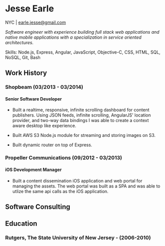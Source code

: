 # Jesse Earle

NYC | earle.jesse@gmail.com

_Software engineer with experience building full stack web applications and native mobile applications with a specialization in service oriented architectures._

Skills: Node.js, Express, Angular, JavaScript, Objective-C, CSS, HTML, SQL, NoSQL, Git, Bash

## Work History

### Shopbeam (03/2013 - 03/2014)

#### Senior Software Developer

+ Built a realtime, responsive, infinite scrolling dashboard for content publishers.  Using JSON feeds, infinite scrolling, AngularJS' location provider, and two-way data bindings I was able to create a context aware desktop like experience.

+ Built AWS S3 Node.js module for streaming and storing images on S3.

+ Built dynamic router on top of Express.

### Propeller Communications (09/2012 - 03/2013)

#### iOS Development Manager

+ Built a content dissemination iOS application and web portal for managing the assets.  The web portal was built as a SPA and was able to utlize the same api calls as the iOS application.

## Software Consulting

## Education

### Rutgers, The State University of New Jersey - (2006-2010)